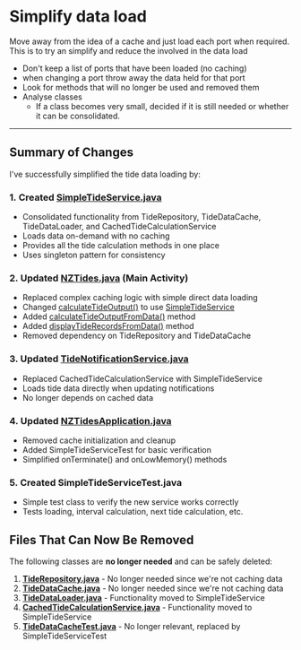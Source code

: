 # Simplify data load
Move away from the idea of a cache and just load each port when required. This is to try an simplify and reduce the involved in the data load
- Don't keep a list of ports that have been loaded (no caching)
- when changing a port throw away the data held for that port
- Look for methods that will no longer be used and removed them
- Analyse classes
	- If a class becomes very small, decided if it is still needed or whether it can be consolidated.


---

## Summary of Changes

I've successfully simplified the tide data loading by:

### 1. **Created [SimpleTideService.java](vscode-file://vscode-app/c:/Program%20Files/Microsoft%20VS%20Code/resources/app/out/vs/code/electron-browser/workbench/workbench.html)**

- Consolidated functionality from TideRepository, TideDataCache, TideDataLoader, and CachedTideCalculationService
- Loads data on-demand with no caching
- Provides all the tide calculation methods in one place
- Uses singleton pattern for consistency

### 2. **Updated [NZTides.java](vscode-file://vscode-app/c:/Program%20Files/Microsoft%20VS%20Code/resources/app/out/vs/code/electron-browser/workbench/workbench.html) (Main Activity)**

- Replaced complex caching logic with simple direct data loading
- Changed [calculateTideOutput()](vscode-file://vscode-app/c:/Program%20Files/Microsoft%20VS%20Code/resources/app/out/vs/code/electron-browser/workbench/workbench.html) to use [SimpleTideService](vscode-file://vscode-app/c:/Program%20Files/Microsoft%20VS%20Code/resources/app/out/vs/code/electron-browser/workbench/workbench.html)
- Added [calculateTideOutputFromData()](vscode-file://vscode-app/c:/Program%20Files/Microsoft%20VS%20Code/resources/app/out/vs/code/electron-browser/workbench/workbench.html) method
- Added [displayTideRecordsFromData()](vscode-file://vscode-app/c:/Program%20Files/Microsoft%20VS%20Code/resources/app/out/vs/code/electron-browser/workbench/workbench.html) method
- Removed dependency on TideRepository and TideDataCache

### 3. **Updated [TideNotificationService.java](vscode-file://vscode-app/c:/Program%20Files/Microsoft%20VS%20Code/resources/app/out/vs/code/electron-browser/workbench/workbench.html)**

- Replaced CachedTideCalculationService with SimpleTideService
- Loads tide data directly when updating notifications
- No longer depends on cached data

### 4. **Updated [NZTidesApplication.java](vscode-file://vscode-app/c:/Program%20Files/Microsoft%20VS%20Code/resources/app/out/vs/code/electron-browser/workbench/workbench.html)**

- Removed cache initialization and cleanup
- Added SimpleTideServiceTest for basic verification
- Simplified onTerminate() and onLowMemory() methods

### 5. **Created SimpleTideServiceTest.java**

- Simple test class to verify the new service works correctly
- Tests loading, interval calculation, next tide calculation, etc.

## Files That Can Now Be Removed

The following classes are **no longer needed** and can be safely deleted:

1. **[TideRepository.java](vscode-file://vscode-app/c:/Program%20Files/Microsoft%20VS%20Code/resources/app/out/vs/code/electron-browser/workbench/workbench.html)** - No longer needed since we're not caching data
2. **[TideDataCache.java](vscode-file://vscode-app/c:/Program%20Files/Microsoft%20VS%20Code/resources/app/out/vs/code/electron-browser/workbench/workbench.html)** - No longer needed since we're not caching data
3. **[TideDataLoader.java](vscode-file://vscode-app/c:/Program%20Files/Microsoft%20VS%20Code/resources/app/out/vs/code/electron-browser/workbench/workbench.html)** - Functionality moved to SimpleTideService
4. **[CachedTideCalculationService.java](vscode-file://vscode-app/c:/Program%20Files/Microsoft%20VS%20Code/resources/app/out/vs/code/electron-browser/workbench/workbench.html)** - Functionality moved to SimpleTideService
5. **[TideDataCacheTest.java](vscode-file://vscode-app/c:/Program%20Files/Microsoft%20VS%20Code/resources/app/out/vs/code/electron-browser/workbench/workbench.html)** - No longer relevant, replaced by SimpleTideServiceTest

